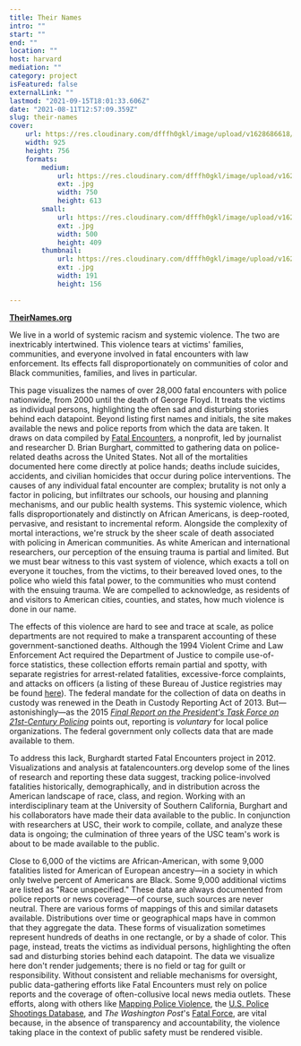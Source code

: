 ```yaml
---
title: Their Names
intro: ""
start: ""
end: ""
location: ""
host: harvard
mediation: ""
category: project
isFeatured: false
externalLink: ""
lastmod: "2021-09-15T18:01:33.606Z"
date: "2021-08-11T12:57:09.359Z"
slug: their-names
cover:
    url: https://res.cloudinary.com/dfffh0gkl/image/upload/v1628686618/their_names_fcc869a829.jpg
    width: 925
    height: 756
    formats:
        medium:
            url: https://res.cloudinary.com/dfffh0gkl/image/upload/v1628686619/medium_their_names_fcc869a829.jpg
            ext: .jpg
            width: 750
            height: 613
        small:
            url: https://res.cloudinary.com/dfffh0gkl/image/upload/v1628686619/small_their_names_fcc869a829.jpg
            ext: .jpg
            width: 500
            height: 409
        thumbnail:
            url: https://res.cloudinary.com/dfffh0gkl/image/upload/v1628686618/thumbnail_their_names_fcc869a829.jpg
            ext: .jpg
            width: 191
            height: 156

---
```

**[TheirNames.org](http://theirnames.org/)**


We live in a world of systemic racism and systemic violence. The two are inextricably intertwined. This violence tears at victims' families, communities, and everyone involved in fatal encounters with law enforcement. Its effects fall disproportionately on communities of color and Black communities, families, and lives in particular. 

This page visualizes the names of over 28,000 fatal encounters with police nationwide, from 2000 until the death of George Floyd. It treats the victims as individual persons, highlighting the often sad and disturbing stories behind each datapoint. Beyond listing first names and initials, the site makes available the news and police reports from which the data are taken. It draws on data compiled by [Fatal Encounters](https://fatalencounters.org/), a nonprofit, led by journalist and researcher D. Brian Burghart, committed to gathering data on police-related deaths across the United States. 
Not all of the mortalities documented here come directly at police hands; deaths include suicides, accidents, and civilian homicides that occur during police interventions. The causes of any individual fatal encounter are complex; brutality is not only a factor in policing, but infiltrates our schools, our housing and planning mechanisms, and our public health systems. This systemic violence, which falls disproportionately and distinctly on African Americans, is deep-rooted, pervasive, and resistant to incremental reform.
Alongside the complexity of mortal interactions, we're struck by the sheer scale of death associated with policing in American communities. As white American and international researchers, our perception of the ensuing trauma is partial and limited. But we must bear witness to this vast system of violence, which exacts a toll on everyone it touches, from the victims, to their bereaved loved ones, to the police who wield this fatal power, to the communities who must contend with the ensuing trauma. We are compelled to acknowledge, as residents of and visitors to American cities, counties, and states, how much violence is done in our name.

The effects of this violence are hard to see and trace at scale, as police departments are not required to make a transparent accounting of these government-sanctioned deaths. Although the 1994 Violent Crime and Law Enforcement Act required the Department of Justice to compile use-of-force statistics, these collection efforts remain partial and spotty, with separate registries for arrest-related fatalities, excessive-force complaints, and attacks on officers (a listing of these Bureau of Justice registries may be found [here](https://www.bjs.gov/index.cfm?ty=tp&tid=84)). The federal mandate for the collection of data on deaths in custody was renewed in the Death in Custody Reporting Act of 2013. But—astonishingly—as the 2015 [*Final Report on the President's Task Force on 21st-Century Policing*](https://cops.usdoj.gov/pdf/taskforce/TaskForce_FinalReport.pdf) points out, reporting is *voluntary* for local police organizations. The federal government only collects data that are made available to them. 

To address this lack, Burghardt started Fatal Encounters project in 2012. Visualizations and analysis at fatalencounters.org develop some of the lines of research and reporting these data suggest, tracking police-involved fatalities historically, demographically, and in distribution across the American landscape of race, class, and region. Working with an interdisciplinary team at the University of Southern California, Burghart and his collaborators have made their data available to the public. In conjunction with researchers at USC, their work to compile, collate, and analyze these data is ongoing; the culmination of three years of the USC team's work is about to be made available to the public.

Close to 6,000 of the victims are African-American, with some 9,000 fatalities listed for American of European ancestry—in a society in which only twelve percent of Americans are Black. Some 9,000 additional victims are listed as "Race unspecified." These data are always documented from police reports or news coverage—of course, such sources are never neutral.
There are various forms of mappings of this and similar datasets available. Distributions over time or geographical maps have in common that they aggregate the data. These forms of visualization sometimes represent hundreds of deaths in one rectangle, or by a shade of color. This page, instead, treats the victims as individual persons, highlighting the often sad and disturbing stories behind each datapoint.
The data we visualize here don't render judgements; there is no field or tag for guilt or responsibility. Without consistent and reliable mechanisms for oversight, public data-gathering efforts like Fatal Encounters must rely on police reports and the coverage of often-collusive local news media outlets. These efforts, along with others like [Mapping Police Violence](https://mappingpoliceviolence.org/), the [U.S. Police Shootings Database](https://docs.google.com/spreadsheets/d/1cEGQ3eAFKpFBVq1k2mZIy5mBPxC6nBTJHzuSWtZQSVw/edit#gid=1144428085), and *The Washington Post*'s [Fatal Force](https://www.washingtonpost.com/graphics/investigations/police-shootings-database/), are vital because, in the absence of transparency and accountability, the violence taking place in the context of public safety must be rendered visible.
